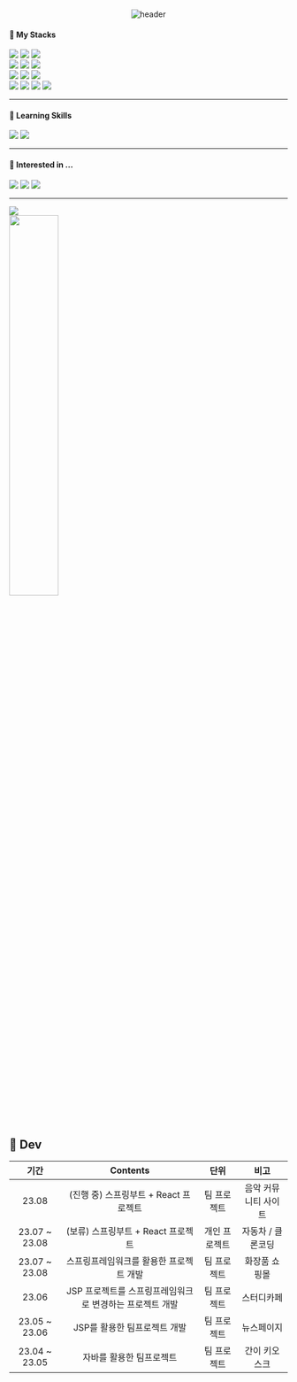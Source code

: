 ###
<div align="center">

![header](https://capsule-render.vercel.app/api?type=waving&color=timeGradient&text=Parrot%27s%20GitHub%20&fontSize=40&fontAlignY=40&fontAlign=50&height=250&)

</div>

<div>

#### :wave: My Stacks

<img src="https://img.shields.io/badge/JAVA-007396?style=for-the-badge&logo=java&logoColor=white">
<img src="https://img.shields.io/badge/Spring-6DB33F?style=for-the-badge&logo=Spring&logoColor=white">
<img src="https://img.shields.io/badge/springboot-F8DC75?style=for-the-badge&logo=springboot&logoColor=red"><br/>
<img src="https://img.shields.io/badge/Oracle-F80000?style=for-the-badge&logo=Oracle&logoColor=white"> 
<img src="https://img.shields.io/badge/mysql-4479A1?style=for-the-badge&logo=mysql&logoColor=white">
<img src="https://img.shields.io/badge/mariaDB-0000FF?style=for-the-badge&logo=mariaDB&logoColor=white"><br/>
<img src="https://img.shields.io/badge/js-F7DF1E?style=for-the-badge&logo=javascript&logoColor=black">
<img src="https://img.shields.io/badge/HTML5-E34F26?style=for-the-badge&logo=HTML5&logoColor=white">
<img src="https://img.shields.io/badge/CSS3-6633FF?style=for-the-badge&logo=CSS3&logoColor=white"> <br/>
<img src="https://img.shields.io/badge/git-179287?style=for-the-badge&logo=git&logoColor=white"/>
<img src="https://img.shields.io/badge/REACT-61DAFB?style=for-the-badge&logo=REACT&logoColor=white">
<img src="https://img.shields.io/badge/PHP-0077C3?style=for-the-badge&logo=PHP&logoColor=white">
<img src="https://img.shields.io/badge/linux-FCC624?style=for-the-badge&logo=linux&logoColor=black">

---

#### 🌱 Learning Skills
<img src="https://img.shields.io/badge/ts-1572B6?style=for-the-badge&logo=typescript&logoColor=white">
<img src="https://img.shields.io/badge/aws-232F3E?style=for-the-badge&logo=Amazon aws&logoColor=white">
 
---

#### 👀 Interested in ...
<img src="https://img.shields.io/badge/c%23-1572B6?style=for-the-badge&logo=csharp&logoColor=white">
<img src="https://img.shields.io/badge/python-000080?style=for-the-badge&logo=python&logoColor=FFFF66">
<img src="https://img.shields.io/badge/node-999966?style=for-the-badge&logo=node.js&logoColor=FFFF66">

---

<img align="center" src="https://github-readme-stats.vercel.app/api/top-langs/?username=catnparrot&layout=compact&theme=buefy&hide_border=true" /> <br/>
<img src="https://github-readme-stats.vercel.app/api?username=catnparrot&theme=tokyonight&show_icons=true" width="42%" />  

</div>

## 🎨 Dev

</hr>
<div align="center">
  
| 기간 | Contents | 단위 | 비고 |  
|:---:|:---:|:---:|:---:|
| 23.08 | (진행 중) 스프링부트 + React 프로젝트 | 팀 프로젝트 | 음악 커뮤니티 사이트 |
| 23.07 ~ 23.08 | (보류) 스프링부트 + React 프로젝트 | 개인 프로젝트 | 자동차 / 클론코딩 |
| 23.07 ~ 23.08 | 스프링프레임워크를 활용한 프로젝트 개발  | 팀 프로젝트 | 화장품 쇼핑몰 |
| 23.06 | JSP 프로젝트를 스프링프레임워크로 변경하는 프로젝트 개발 | 팀 프로젝트 | 스터디카페 |
| 23.05 ~ 23.06 | JSP를 활용한 팀프로젝트 개발 | 팀 프로젝트 | 뉴스페이지 |
| 23.04 ~ 23.05 | 자바를 활용한 팀프로젝트 | 팀 프로젝트 | 간이 키오스크 |

<br/>

</div>






  


  

<!--
- 👋 Hi, I’m @catnparrot
- 👀 I’m interested in ...
- 🌱 I’m currently learning ...
- 💞️ I’m looking to collaborate on ...
- 📫 How to reach me ...


catnparrot/catnparrot is a ✨ special ✨ repository because its `README.md` (this file) appears on your GitHub profile.
You can click the Preview link to take a look at your changes.
--->
